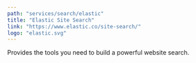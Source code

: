 ```yaml
---
path: "services/search/elastic"
title: "Elastic Site Search"
link: "https://www.elastic.co/site-search/"
logo: "elastic.svg"
---
```


Provides the tools you need to build a powerful website search.
